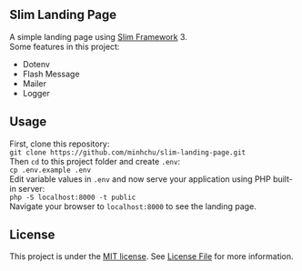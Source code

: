 ## Slim Landing Page
A simple landing page using [Slim Framework](http://slimframework.com/) 3.  
Some features in this project:
- Dotenv
- Flash Message
- Mailer
- Logger

## Usage
First, clone this repository:  
`git clone https://github.com/minhchu/slim-landing-page.git`  
Then `cd` to this project folder and create `.env`:  
`cp .env.example .env`  
Edit variable values in `.env` and now serve your application using PHP built-in server:  
`php -S localhost:8000 -t public`  
Navigate your browser to `localhost:8000` to see the landing page.

## License
This project is under the [MIT license](http://opensource.org/licenses/MIT). See [License File](LICENSE.md) for more information.
